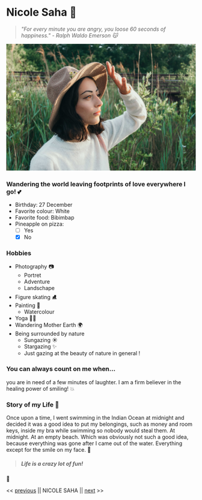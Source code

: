 # Nicole Saha :ghost:

> _"For every minute you are angry, you loose 60 seconds of happiness." - Ralph Waldo Emerson :kissing_cat:_

![Profile Picture](folaboutme.jpg)

### Wandering the world leaving footprints of love everywhere I go! :two_hearts:

- Birthday: 27 December
- Favorite colour: White
- Favorite food: Bibimbap
- Pineapple on pizza:
  - [ ] Yes
  - [x] No

### Hobbies

- Photography :camera:
  - Portret
  - Adventure
  - Landschape
- Figure skating :ice_skate:
- Painting :art:
  - Watercolour
- Yoga :lotus_position_woman:
- Wandering Mother Earth :earth_africa:
- Being surrounded by nature
  - Sungazing :sunny:
  - Stargazing :sparkles:
  - Just gazing at the beauty of nature in general !

### You can always count on me when...

you are in need of a few minutes of laughter. I am a firm believer in the healing power of smiling! :boom:

### Story of my Life :thought_balloon:

Once upon a time, I went swimming in the Indian Ocean at midnight and decided it was a good idea to put my belongings, such as money and room keys, inside my bra while swimming so nobody would steal them. At midnight. At an empty beach. Which was obviously not such a good idea, because everything was gone after I came out of the water. Everything except for the smile on my face. :eyes:

> ##### **Life is a crazy lot of fun!**

:wave:

<< [previous](https://github.com/miroslavveljanoski/markdown-challenge/blob/master/README.md) || NICOLE SAHA || [next](https://github.com/Ouna-Bilegma/markdown-challenge/blob/master/README.md) >>
